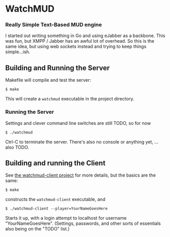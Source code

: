 # WatchMUD 

### Really Simple Text-Based MUD engine

I started out writing something in Go and using eJabber as a backbone.
This was fun, but XMPP / Jabber has an awful lot of overhead. So this
is the same idea, but using web sockets instead and trying to keep
things simple...ish.

## Building and Running the Server

Makefile will compile and test the server:

    $ make
    
This will create a `watchmud` executable in the project directory.

### Running the Server

Settings and clever command line switches are still TODO, so for now

    $ ./watchmud
    
Ctrl-C to terminate the server. There's also no console or anything yet,
... also TODO.    

## Building and running the Client

See [the watchmud-client project](https://github.com/trasa/watchmud-client)
for more details, but the basics are the same:

    $ make
    
constructs the `watchmud-client` executable, and

    $ ./watchmud-client --player=YourNameGoesHere
    
Starts it up, with a login attempt to localhost for username "YourNameGoesHere".
(Settings, passwords, and other sorts of essentials also being on the "TODO" list.)

